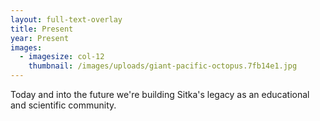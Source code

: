 ```yaml
---
layout: full-text-overlay
title: Present
year: Present
images:
  - imagesize: col-12
    thumbnail: /images/uploads/giant-pacific-octopus.7fb14e1.jpg
---
```

Today and into the future we're building Sitka's legacy as an educational and scientific community.
